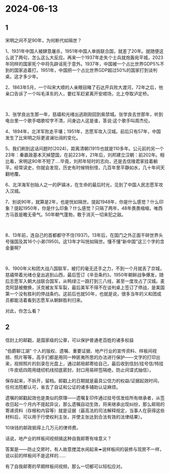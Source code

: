 # 2024-06-13

## 1

宋明之间不足90年，为何断代如隔世？

​1、1931年中国人被肆意屠杀，1951年中国人单挑联合国，就差了20年。就随便这么说了两句，怎么这么大反应。再来一个1937年走失个士兵就炮轰宛平城，2023年同样的国家死个中将先辟谣死于意外。1937年，中国被一个占比世界GDP5%不到的国家追着打。1951年，中国把一个占比世界GDP超过50%的国家打到谈判桌。这才多少年。

​2、1863年5月，一个叫宋大顺的人亲眼目睹了石达开兵败大渡河，72年之后，他亲口告诉了一个叫毛泽东的人，要红军赶紧离开安顺场，北上夺取泸定桥。

​

3、张学良出生那一年，慈禧和光绪出逃刚刚回到紫禁城。张学良去世那年，听到电台里一个歌手唱歌咬字不清，问身边人这是谁，答说:这个歌手叫周杰伦。

​4、1894年，北洋军败走平壤；1951年，志愿军攻入汉城。前后只有57年，中国发生了比宋明之际更波澜壮阔的变化。

​5、我们刷到这话问题时(2024)，距离清朝(1911)也就是110多年。公元前的另一个23年：秦嬴政基本灭掉楚国，在前223年，21年后，刘邦建立汉朝：前202年。相比看，宋明这90年不短了....毕竟，刘邦年轻时的志向，还是去信陵君家挂着躺平。经常读史，你就会发现，历史有时候特别怪，几百年里平静如水，几十年间天翻地覆。

​6、北洋海军创始人之一的萨镇冰，在生命的最后时光，见到了中国人民志愿军攻入汉城。

​7、别说90年，就算是2年，也是恍如隔世。提起1948年，你是什么感觉？什么印象？提起1950年，你是什么印象？什么感觉？只隔了两年，48年畏畏缩缩，唯西方马首是瞻无骨气。50年朝气蓬勃，敢于消灭一切来犯之敌。

​

8、13年前，连自己的首都都守不住(1937)。13年后，在国门之外正面干碎世界头号强国及其16个小弟(1950)。这13年才叫恍如隔世。懂不懂“新中国”这三个字的含金量啊?

​

9、1900年义和团大战八国联军，被打的毫无还手之力，不到一个月就丢了京城，慈禧带着光绪仓皇出逃到山西，最后签订《辛丑条约》。1950年朝鲜战争爆发，随后志愿军入朝大战联合国军，从鸭绿江一路打到三八线，甚至一度攻占了汉城。麦克阿瑟被撤换，沃克被友军车裂，最后美军不得不在谈判桌上签订了停战，是美国第一个没有胜利的停战条约。这前后也就50年，也就是说，很多当年的义和团成员都能活着看到志愿军从朝鲜胜利归来。

对此，你怎么看？

## 2

信封上的邮戳，是国家级的公章，可以保护普通老百姓的诸多权益

"伯爵聊江湖" 个人的版权、遗嘱、重要证据、地产行业的宣传资料、样板间视频、照片等等，高手们都是用同一种匪夷所思的办法进行保护——文字的打印出来，视频照片的刻录在光盘上，通过邮局邮寄给自己，最后收到信封/挂号信/特挂（牛皮纸四周用缝纫机线彻底密封，封口用易碎签隔绝，防止间谍式抽信）。

保存起来，不拆开，留档。邮戳上的日期就是最具公信力的权益/证据起效时间，任何法院都认可，省去了自证和公证的诸多辅助认证麻烦。

遗嘱的邮戳起效也是类似的原理——遗嘱复印件通过挂号信发给所有继承者，从签收日起一个月内不提起异议，那么遗嘱自动生效，将来继承出现纠纷，那么邮局的寄递资料（存根和内容等）就是证据（最高法的司法解释规定，当事人在获得这些材料后，可以用于行使权利主张，并使主张达到合法有效的法律结果）。

10块钱的邮政抵得上几万元的律师费。

话说，地产业的样板间视频搞这种自我邮寄有啥意义？

答案是——防止交房时，有人故意搅混水闹起来➠说样板间的装修与现房不一样，说以前的样板间不是这样的……

有了自我邮寄的早期样板间视频，那么一切都可以轻松应对。

